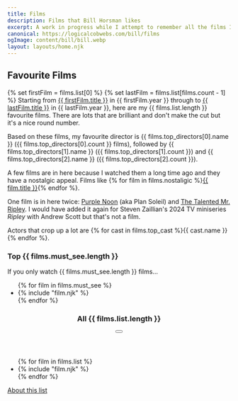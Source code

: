 ```yaml
---
title: Films
description: Films that Bill Horsman likes
excerpt: A work in progress while I attempt to remember all the films I like
canonical: https://logicalcobwebs.com/bill/films
ogImage: content/bill/bill.webp
layout: layouts/home.njk
---
```


## Favourite Films

{% set firstFilm = films.list[0] %}
{% set lastFilm = films.list[films.count - 1] %}
Starting from <a href="{{ firstFilm.slug }}">{{ firstFilm.title }}</a> in {{ firstFilm.year }} through to <a href="{{ lastFilm.slug }}">{{ lastFilm.title }}</a> in {{ lastFilm.year }}, here are my {{ films.list.length }} favourite films. There are lots that are brilliant and don't make the cut but it's a nice round number. 

Based on these films, my favourite director is {{ films.top_directors[0].name }} ({{ films.top_directors[0].count }} films), followed by {{ films.top_directors[1].name }} ({{ films.top_directors[1].count }}) and {{ films.top_directors[2].name }} ({{ films.top_directors[2].count }}).

A few films are in here because I watched them a long time ago and they have a nostalgic appeal. Films like <span class="sentence-list">{% for film in films.nostaligic %}<span><a href="{{ film.slug }}">{{ film.title }}</a></span>{% endfor %}</span>.

One film is in here twice: <a href="purple-noon">Purple Noon</a> (aka Plan Soleil) and <a href="the-talented-mr-ripley">The Talented Mr. Ripley</a>. I would have added it again for Steven Zaillian's 2024 TV miniseries <em>Ripley</em> with Andrew Scott but that's not a film.

Actors that crop up a lot are <span class="sentence-list">{% for cast in films.top_cast %}<span>{{ cast.name }}</span>{% endfor %}</span>.

### Top {{ films.must_see.length }}
If you only watch {{ films.must_see.length }} films&hellip;

<ul class="film-list">
{% for film in films.must_see %}
  <li>
    {% include "film.njk" %}
  </li>
{% endfor %}
</ul>

<section class="list">
  <header>
    <h3>All {{ films.list.length }}</h3>
    <button type="button" data-toggle-list="posters" aria-label="Toggle view">
      <i class="fa-solid fa-list"></i>
      <i class="fa-solid fa-grip posters"></i> 
    </button>
  </header>
  <ul class="film-list">
  {% for film in films.list %}
  <li>
    {% include "film.njk" %}
  </li>
  {% endfor %}
  </ul>
</section>

<footer>
  <a href="about">About this list</a>
</footer>
